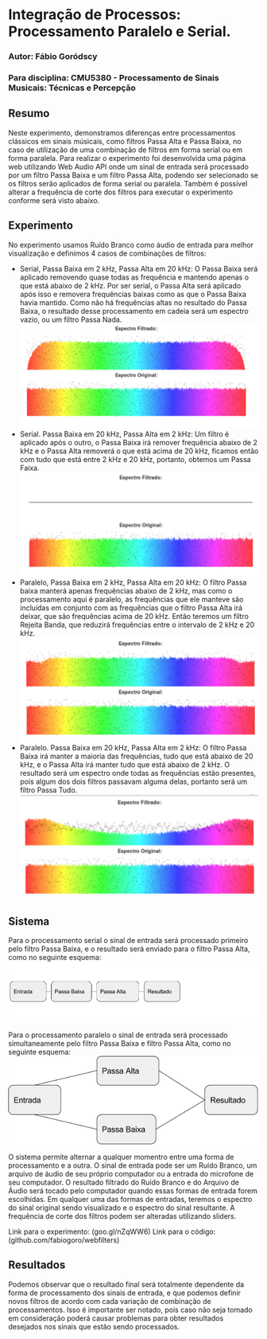 # Integração de Processos: Processamento Paralelo e Serial.
### Autor: Fábio Goródscy
### Para disciplina: CMU5380 - Processamento de Sinais Musicais: Técnicas e Percepção

## Resumo
Neste experimento, demonstramos diferenças entre processamentos clássicos em sinais músicais, como filtros Passa Alta e Passa Baixa, no caso de utilização de uma combinação de filtros em forma serial ou em forma paralela. Para realizar o experimento foi desenvolvida uma página web utilizando Web Audio API onde um sinal de entrada será processado por um filtro Passa Baixa e um filtro Passa Alta, podendo ser selecionado se os filtros serão aplicados de forma serial ou paralela. Também é possível alterar a frequência de corte dos filtros para executar o experimento conforme será visto abaixo.

## Experimento
No experimento usamos Ruído Branco como áudio de entrada para melhor visualização e definimos 4 casos de combinações de filtros:
* Serial, Passa Baixa em 2 kHz, Passa Alta em 20 kHz: 
O Passa Baixa será aplicado removendo quase todas as frequência e mantendo apenas o que está abaixo de 2 kHz. Por ser serial, o Passa Alta será aplicado após isso e removera frequências baixas como as que o Passa Baixa havia mantido. Como não há frequências altas no resultado do Passa Baixa, o resultado desse processamento em cadeia será um espectro vazio, ou um filtro Passa Nada.
![Serial, Passa Baixa em 2 kHz, Passa Alta em 20 kHz](https://raw.githubusercontent.com/fabiogoro/webfilters/master/serial-pb2kpa20k.png)
* Serial. Passa Baixa em 20 kHz, Passa Alta em 2 kHz:
Um filtro é aplicado após o outro, o Passa Baixa irá remover frequência abaixo de 2 kHz e o Passa Alta removerá o que está acima de 20 kHz, ficamos então com tudo que está entre 2 kHz e 20 kHz, portanto, obtemos um Passa Faixa.
![Serial, Passa Baixa em 20 kHz, Passa Alta em 2 kHz](https://raw.githubusercontent.com/fabiogoro/webfilters/master/serial-pb20kpa2k.png)
* Paralelo, Passa Baixa em 2 kHz, Passa Alta em 20 kHz: 
O filtro Passa baixa manterá apenas frequências abaixo de 2 kHz, mas como o processamento aqui é paralelo, as frequências que ele manteve são incluídas em conjunto com as frequências que o filtro Passa Alta irá deixar, que são frequências acima de 20 kHz. Então teremos um filtro Rejeita Banda, que reduzirá frequências entre o intervalo de 2 kHz e 20 kHz.
![Paralelo, Passa Baixa em 2 kHz, Passa Alta em 20 kHz](https://raw.githubusercontent.com/fabiogoro/webfilters/master/paralelo-pb2kpa20k.png)
* Paralelo. Passa Baixa em 20 kHz, Passa Alta em 2 kHz:
O filtro Passa Baixa irá manter a maioria das frequências, tudo que está abaixo de 20 kHz, e o Passa Alta irá manter tudo que está abaixo de 2 kHz. O resultado será um espectro onde todas as frequências estão presentes, pois algum dos dois filtros passavam alguma delas, portanto será um filtro Passa Tudo.
![Paralelo, Passa Baixa em 20 kHz, Passa Alta em 2 kHz](https://raw.githubusercontent.com/fabiogoro/webfilters/master/paralelo-pb20kpa2k.png)

## Sistema
Para o processamento serial o sinal de entrada será processado primeiro pelo filtro Passa Baixa, e o resultado será enviado para o filtro Passa Alta, como no seguinte esquema: ![serial](https://raw.githubusercontent.com/fabiogoro/webfilters/master/serial.png)


Para o processamento paralelo o sinal de entrada será processado simultaneamente pelo filtro Passa Baixa e filtro Passa Alta, como no seguinte esquema: ![paralelo](https://raw.githubusercontent.com/fabiogoro/webfilters/master/paralelo.png)


O sistema permite alternar a qualquer momentro entre uma forma de processamento e a outra. O sinal de entrada pode ser um Ruído Branco, um arquivo de áudio de seu próprio computador ou a entrada do microfone de seu computador. O resultado filtrado do Ruído Branco e do Arquivo de Áudio será tocado pelo computador quando essas formas de entrada forem escolhidas. Em qualquer uma das formas de entradas, teremos o espectro do sinal original sendo visualizado e o espectro do sinal resultante. A frequência de corte dos filtros podem ser alteradas utilizando sliders.

Link para o experimento: (goo.gl/nZqWW6)
Link para o código: (github.com/fabiogoro/webfilters)

## Resultados
Podemos observar que o resultado final será totalmente dependente da forma de processamento dos sinais de entrada, e que podemos definir novos filtros de acordo com cada variação de combinação de processamentos. Isso é importante ser notado, pois caso não seja tomado em consideração poderá causar problemas para obter resultados desejados nos sinais que estão sendo processados.
